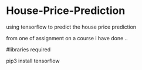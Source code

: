# House-Price-Prediction
using tensorflow to predict the house price prediction

from one of assignment on a course i have done ..

#libraries required 

pip3 install tensorflow

